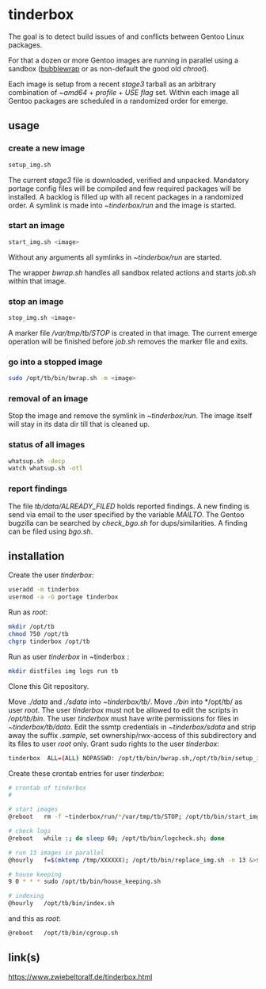 # tinderbox
The goal is to detect build issues of and conflicts between Gentoo Linux packages.

For that a dozen or more Gentoo images are running in parallel using a sandbox ([bubblewrap](https://github.com/containers/bubblewrap) or as non-default the good old *chroot*).

Each image is setup from a recent *stage3* tarball as an arbitrary combination of *~amd64* + *profile* + *USE flag* set.
Within each image all Gentoo packages are scheduled in a randomized order for emerge.

## usage
### create a new image

```bash
setup_img.sh
```
The current *stage3* file is downloaded, verified and unpacked.
Mandatory portage config files will be compiled and few required packages will be installed.
A backlog is filled up with all recent packages in a randomized order.
A symlink is made into *~tinderbox/run* and the image is started.

### start an image
```bash
start_img.sh <image>
```
Without any arguments all symlinks in *~tinderbox/run* are started.

The wrapper *bwrap.sh* handles all sandbox related actions and starts *job.sh* within that image.

### stop an image

```bash
stop_img.sh <image>
```

A marker file */var/tmp/tb/STOP* is created in that image.
The current emerge operation will be finished before *job.sh* removes the marker file and exits.

### go into a stopped image
```bash
sudo /opt/tb/bin/bwrap.sh -m <image>
```

### removal of an image
Stop the image and remove the symlink in *~tinderbox/run*.
The image itself will stay in its data dir till that is cleaned up.

### status of all images
```bash
whatsup.sh -decp
watch whatsup.sh -otl
```

### report findings
The file *tb/data/ALREADY_FILED* holds reported findings.
A new finding is send via email to the user specified by the variable *MAILTO*.
The Gentoo bugzilla can be searched by *check_bgo.sh* for dups/similarities.
A finding can be filed using *bgo.sh*.

## installation
Create the user *tinderbox*:

```bash
useradd -m tinderbox
usermod -a -G portage tinderbox
```

Run as *root*:

```bash
mkdir /opt/tb
chmod 750 /opt/tb
chgrp tinderbox /opt/tb
```
Run as user *tinderbox* in ~tinderbox :

```bash
mkdir distfiles img logs run tb
```
Clone this Git repository.

Move *./data* and *./sdata* into *~tinderbox/tb/*.
Move *./bin* into */opt/tb/ as user *root*.
The user *tinderbox* must not be allowed to edit the scripts in */opt/tb/bin*.
The user *tinderbox* must have write permissions for files in *~tinderbox/tb/data*.
Edit the ssmtp credentials in *~tinderbox/sdata* and strip away the suffix *.sample*, set ownership/rwx-access of this subdirectory and its files to user *root* only.
Grant sudo rights to the user *tinderbox*:

```bash
tinderbox  ALL=(ALL) NOPASSWD: /opt/tb/bin/bwrap.sh,/opt/tb/bin/setup_img.sh,/opt/tb/bin/house_keeping.sh
```

Create these crontab entries for user *tinderbox*:

```bash
# crontab of tinderbox
#

# start images
@reboot   rm -f ~tinderbox/run/*/var/tmp/tb/STOP; /opt/tb/bin/start_img.sh

# check logs
@reboot   while :; do sleep 60; /opt/tb/bin/logcheck.sh; done

# run 13 images in parallel
@hourly   f=$(mktemp /tmp/XXXXXX); /opt/tb/bin/replace_img.sh -n 13 &>$f; cat $f; rm $f

# house keeping
9 0 * * * sudo /opt/tb/bin/house_keeping.sh

# indexing
@hourly   /opt/tb/bin/index.sh
```

and this as *root*:

```bash
@reboot   /opt/tb/bin/cgroup.sh
```

## link(s)

https://www.zwiebeltoralf.de/tinderbox.html

